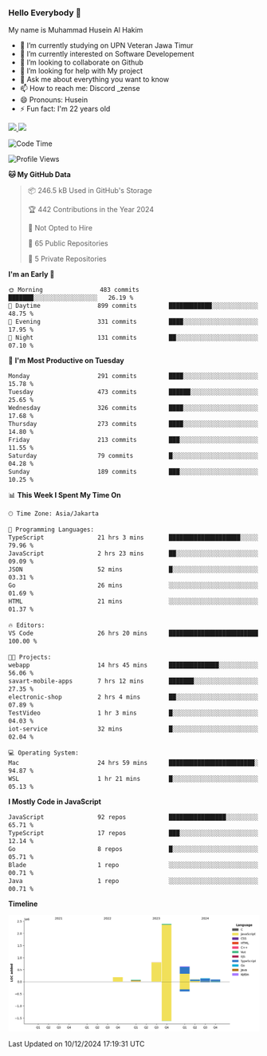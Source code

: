 ### Hello Everybody 👋

My name is Muhammad Husein Al Hakim

- 🔭 I’m currently studying on UPN Veteran Jawa Timur
- 🌱 I’m currently interested on Software Developement
- 👯 I’m looking to collaborate on Github
- 🤔 I’m looking for help with My project
- 💬 Ask me about everything you want to know
- 📫 How to reach me: Discord _zense
- 😄 Pronouns: Husein
- ⚡ Fun fact: I'm 22 years old

<p align="left">
<a href="https://github.com/huseinhq">
  <img height="180em" src="https://github-readme-stats-eight-theta.vercel.app/api?username=huseinhq&show_icons=true&theme=algolia&include_all_commits=true&count_private=true"/>
  <img height="180em" src="https://github-readme-stats-eight-theta.vercel.app/api/top-langs/?username=huseinhq&layout=compact&langs_count=8&theme=algolia"/>
</a>
</p>

<!--START_SECTION:waka-->
![Code Time](http://img.shields.io/badge/Code%20Time-1%2C677%20hrs%2034%20mins-blue)

![Profile Views](http://img.shields.io/badge/Profile%20Views-0-blue)

**🐱 My GitHub Data** 

> 📦 246.5 kB Used in GitHub's Storage 
 > 
> 🏆 442 Contributions in the Year 2024
 > 
> 🚫 Not Opted to Hire
 > 
> 📜 65 Public Repositories 
 > 
> 🔑 5 Private Repositories 
 > 
**I'm an Early 🐤** 

```text
🌞 Morning                483 commits         ███████░░░░░░░░░░░░░░░░░░   26.19 % 
🌆 Daytime                899 commits         ████████████░░░░░░░░░░░░░   48.75 % 
🌃 Evening                331 commits         ████░░░░░░░░░░░░░░░░░░░░░   17.95 % 
🌙 Night                  131 commits         ██░░░░░░░░░░░░░░░░░░░░░░░   07.10 % 
```
📅 **I'm Most Productive on Tuesday** 

```text
Monday                   291 commits         ████░░░░░░░░░░░░░░░░░░░░░   15.78 % 
Tuesday                  473 commits         ██████░░░░░░░░░░░░░░░░░░░   25.65 % 
Wednesday                326 commits         ████░░░░░░░░░░░░░░░░░░░░░   17.68 % 
Thursday                 273 commits         ████░░░░░░░░░░░░░░░░░░░░░   14.80 % 
Friday                   213 commits         ███░░░░░░░░░░░░░░░░░░░░░░   11.55 % 
Saturday                 79 commits          █░░░░░░░░░░░░░░░░░░░░░░░░   04.28 % 
Sunday                   189 commits         ███░░░░░░░░░░░░░░░░░░░░░░   10.25 % 
```


📊 **This Week I Spent My Time On** 

```text
🕑︎ Time Zone: Asia/Jakarta

💬 Programming Languages: 
TypeScript               21 hrs 3 mins       ████████████████████░░░░░   79.96 % 
JavaScript               2 hrs 23 mins       ██░░░░░░░░░░░░░░░░░░░░░░░   09.09 % 
JSON                     52 mins             █░░░░░░░░░░░░░░░░░░░░░░░░   03.31 % 
Go                       26 mins             ░░░░░░░░░░░░░░░░░░░░░░░░░   01.69 % 
HTML                     21 mins             ░░░░░░░░░░░░░░░░░░░░░░░░░   01.37 % 

🔥 Editors: 
VS Code                  26 hrs 20 mins      █████████████████████████   100.00 % 

🐱‍💻 Projects: 
webapp                   14 hrs 45 mins      ██████████████░░░░░░░░░░░   56.06 % 
savart-mobile-apps       7 hrs 12 mins       ███████░░░░░░░░░░░░░░░░░░   27.35 % 
electronic-shop          2 hrs 4 mins        ██░░░░░░░░░░░░░░░░░░░░░░░   07.89 % 
TestVideo                1 hr 3 mins         █░░░░░░░░░░░░░░░░░░░░░░░░   04.03 % 
iot-service              32 mins             █░░░░░░░░░░░░░░░░░░░░░░░░   02.04 % 

💻 Operating System: 
Mac                      24 hrs 59 mins      ████████████████████████░   94.87 % 
WSL                      1 hr 21 mins        █░░░░░░░░░░░░░░░░░░░░░░░░   05.13 % 
```

**I Mostly Code in JavaScript** 

```text
JavaScript               92 repos            ████████████████░░░░░░░░░   65.71 % 
TypeScript               17 repos            ███░░░░░░░░░░░░░░░░░░░░░░   12.14 % 
Go                       8 repos             █░░░░░░░░░░░░░░░░░░░░░░░░   05.71 % 
Blade                    1 repo              ░░░░░░░░░░░░░░░░░░░░░░░░░   00.71 % 
Java                     1 repo              ░░░░░░░░░░░░░░░░░░░░░░░░░   00.71 % 
```



**Timeline**

![Lines of Code chart](https://raw.githubusercontent.com/HuseinHQ/HuseinHQ/main/assets/bar_graph.png)


 Last Updated on 10/12/2024 17:19:31 UTC
<!--END_SECTION:waka-->
